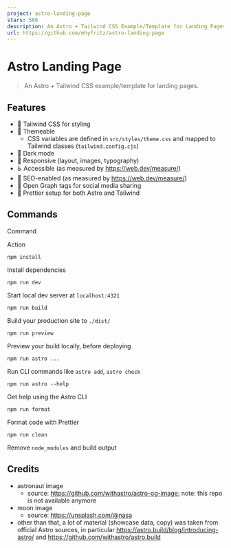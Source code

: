 ```yaml
---
project: astro-landing-page
stars: 566
description: An Astro + Tailwind CSS Example/Template for Landing Pages
url: https://github.com/mhyfritz/astro-landing-page
---
```


Astro Landing Page
==================

> An Astro + Tailwind CSS example/template for landing pages.

Features
--------

-   💨 Tailwind CSS for styling
-   🎨 Themeable
    -   CSS variables are defined in `src/styles/theme.css` and mapped to Tailwind classes (`tailwind.config.cjs`)
-   🌙 Dark mode
-   📱 Responsive (layout, images, typography)
-   ♿ Accessible (as measured by https://web.dev/measure/)
-   🔎 SEO-enabled (as measured by https://web.dev/measure/)
-   🔗 Open Graph tags for social media sharing
-   💅 Prettier setup for both Astro and Tailwind

Commands
--------

Command

Action

`npm install`

Install dependencies

`npm run dev`

Start local dev server at `localhost:4321`

`npm run build`

Build your production site to `./dist/`

`npm run preview`

Preview your build locally, before deploying

`npm run astro ...`

Run CLI commands like `astro add`, `astro check`

`npm run astro --help`

Get help using the Astro CLI

`npm run format`

Format code with Prettier

`npm run clean`

Remove `node_modules` and build output

Credits
-------

-   astronaut image
    -   source: https://github.com/withastro/astro-og-image; note: this repo is not available anymore
-   moon image
    -   source: https://unsplash.com/@nasa
-   other than that, a lot of material (showcase data, copy) was taken from official Astro sources, in particular https://astro.build/blog/introducing-astro/ and https://github.com/withastro/astro.build
